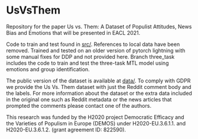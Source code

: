 # UsVsThem
Repository for the paper Us vs. Them: A Dataset of Populist Attitudes, News Bias and Emotions that will be presented in EACL 2021.

Code to train and test found in [src/](src/). References to local data have been removed. Trained and tested on an older version of pytorch lightning with some manual fixes for DDP and not provided here. Branch three_task includes the code to train and test the three-task MTL model using emotions and group identification.

The public version of the dataset is available at [data/](data/). To comply with  GDPR we provide the Us Vs. Them dataset with just the Reddit comment body and the labels. For more information about the dataset or the extra data included in the original one such as Reddit metadata or the news articles that prompted the comments please contact one of the authors.

This research was funded by the H2020 project Democratic Efficacy and the Varieties of Populism in Europe (DEMOS) under H2020-EU.3.6.1.1. and H2020-EU.3.6.1.2. (grant agreement ID: 822590).
